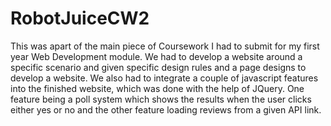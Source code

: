 # RobotJuiceCW2

This was apart of the main piece of Coursework I had to submit for my first year Web Development module. We had to develop a website around a specific scenario and given specific design rules and a page designs to develop a website.
We also had to integrate a couple of javascript features into the finished website, which was done with the help of JQuery. One feature being a poll system which shows the results when the user clicks either yes or no and the other feature loading reviews from a given API link.

